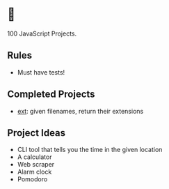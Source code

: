 # 💯

100 JavaScript Projects.

## Rules

- Must have tests!

## Completed Projects

- [ext](./ext): given filenames, return their extensions

## Project Ideas

- CLI tool that tells you the time in the given location
- A calculator
- Web scraper
- Alarm clock
- Pomodoro
